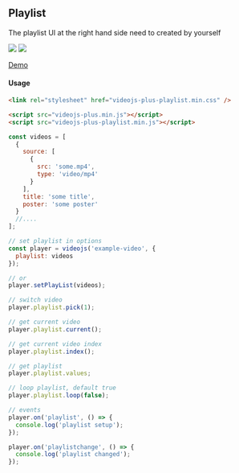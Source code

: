 ## Playlist

The playlist UI at the right hand side need to created by yourself

<img src="../../screenshot/playlist_1.png" style="max-width: 960px;">
<img src="../../screenshot/playlist_2.png" style="max-width: 960px;">

[Demo](https://pong420.github.io/videojs-plus/examples/playlist.html)

#### Usage

```html
<link rel="stylesheet" href="videojs-plus-playlist.min.css" />

<script src="videojs-plus.min.js"></script>
<script src="videojs-plus-playlist.min.js"></script>
```

```js
const videos = [
  {
    source: [
      {
        src: 'some.mp4',
        type: 'video/mp4'
      }
    ],
    title: 'some title',
    poster: 'some poster'
  }
  //....
];

// set playlist in options
const player = videojs('example-video', {
  playlist: videos
});

// or
player.setPlayList(videos);

// switch video
player.playlist.pick(1);

// get current video
player.playlist.current();

// get current video index
player.playlist.index();

// get playlist
player.playlist.values;

// loop playlist, default true
player.playlist.loop(false);

// events
player.on('playlist', () => {
  console.log('playlist setup');
});

player.on('playlistchange', () => {
  console.log('playlist changed');
});
```
